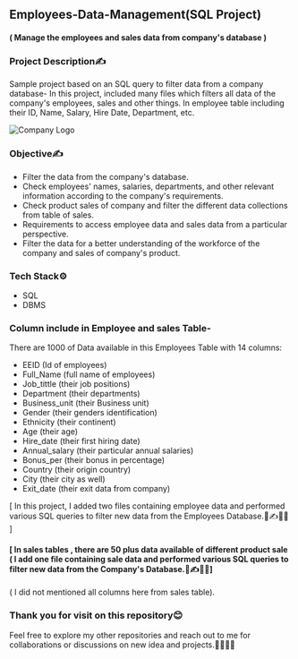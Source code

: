  
## Employees-Data-Management(SQL Project)

#### ( Manage the employees and sales data from company's database )

### Project Description✍️

Sample project based on an SQL query to filter data from a company database- In this project, included many files which filters all data of the company's employees, sales and other things. In employee table including their ID, Name, Salary, Hire Date, Department, etc.

![Company Logo](https://github.com/abhaymishra24/SQL_project_Employees_Data/blob/main/Company_logo2.png)

 
### Objective✍️
 - Filter the data from the company's database.
 - Check employees' names, salaries, departments, and other relevant information according to the company's requirements.
 - Check product sales of company and filter the different data collections from table of sales.
 - Requirements to access employee data and sales data from a particular perspective.
 - Filter the data for a better understanding of the workforce of the company and sales of company's product.

### Tech Stack⚙️
- SQL 
- DBMS

### Column include in Employee and sales Table-

There are 1000 of Data available in this Employees Table with 14 columns:

- EEID            (Id of employees)                                        
- Full_Name       (full name of employees)  
- Job_tittle      (their job positions) 
- Department      (their departments)
- Business_unit   (their Business unit)
- Gender          (their genders identification)
- Ethnicity       (their continent)
- Age             (their age)
- Hire_date       (their first hiring date)
- Annual_salary   (their particular annual salaries)
- Bonus_per       (their bonus in percentage)
- Country         (their origin country)
- City            (their city as well)
- Exit_date       (their exit data from company)

[ In this project, I added two files containing employee data and performed various SQL queries to filter new data from the Employees Database.📄✍️🧑‍💻 ]

#### [ In sales tables , there are 50 plus data available of different product sale ( I add one file containing sale data and performed various SQL queries to filter new data from the Company's Database.📄✍️🧑‍💻]
( I did not mentioned all columns here from sales table).


### Thank you for visit on this repository😊
Feel free to explore my other repositories and reach out to me for collaborations or discussions on new idea and projects.🤝😊🧑‍💻
